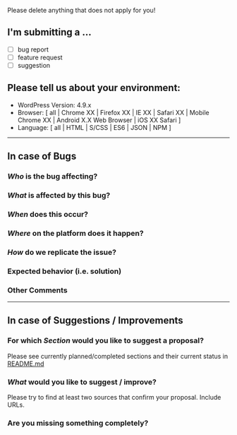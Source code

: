 Please delete anything that does not apply for you!

## I'm submitting a ...
  - [ ] bug report
  - [ ] feature request
  - [ ] suggestion

## Please tell us about your environment:

  - WordPress Version: 4.9.x
  - Browser: [ all | Chrome XX | Firefox XX | IE XX | Safari XX | Mobile Chrome XX | Android X.X Web Browser | iOS XX Safari ]
  - Language: [ all | HTML | S/CSS | ES6 | JSON | NPM ]


---

## In case of Bugs

### *Who* is the bug affecting?

### *What* is affected by this bug?

### *When* does this occur?

### *Where* on the platform does it happen?

### *How* do we replicate the issue?

### Expected behavior (i.e. solution)

### Other Comments

---

## In case of Suggestions / Improvements

### For which *Section* would you like to suggest a proposal?
Please see currently planned/completed sections and their current status in [README.md](https://github.com/Thomas-A-Reinert/WordPress-Developer-Checklist/blob/master/README.md)

### *What* would you like to suggest / improve?
Please try to find at least two sources that confirm your proposal. Include URLs.

### Are you missing something completely?
